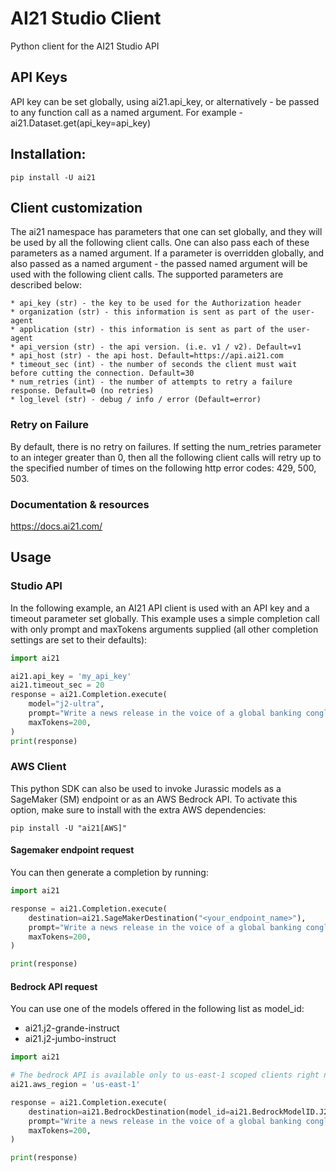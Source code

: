 # AI21 Studio Client
Python client for the AI21 Studio API

## API Keys
API key can be set globally, using ai21.api_key, or alternatively - be passed to any function call
as a named argument. For example - ai21.Dataset.get(api_key=api_key)

## Installation:
`pip install -U ai21`

## Client customization
The ai21 namespace has parameters that one can set globally, and they will
be used by all the following client calls.
One can also pass each of these parameters as a named argument.
If a parameter is overridden globally, and also passed as a named argument -
the passed named argument will be used with the following client calls.
The supported parameters are described below:
```text
* api_key (str) - the key to be used for the Authorization header
* organization (str) - this information is sent as part of the user-agent
* application (str) - this information is sent as part of the user-agent
* api_version (str) - the api version. (i.e. v1 / v2). Default=v1
* api_host (str) - the api host. Default=https://api.ai21.com
* timeout_sec (int) - the number of seconds the client must wait before cutting the connection. Default=30
* num_retries (int) - the number of attempts to retry a failure response. Default=0 (no retries)
* log_level (str) - debug / info / error (Default=error)
```
### Retry on Failure
By default, there is no retry on failures. If setting the num_retries parameter
to an integer greater than 0, then all the following client calls will retry up to the specified
number of times on the following http error codes: 429, 500, 503.

### Documentation & resources
https://docs.ai21.com/

## Usage

### Studio API
In the following example, an AI21 API client is used with an API key and a timeout parameter set globally.
This example uses a simple completion call with only prompt and maxTokens arguments supplied
(all other completion settings are set to their defaults):
```python
import ai21

ai21.api_key = 'my_api_key'
ai21.timeout_sec = 20
response = ai21.Completion.execute(
    model="j2-ultra",
    prompt="Write a news release in the voice of a global banking conglomerate announcing an unprecedented building campaign to expand and rebuild their corporate headquarters in Alpha Centauri.",
    maxTokens=200,
)
print(response)
```

### AWS Client
This python SDK can also be used to invoke Jurassic models as a SageMaker (SM) endpoint or as an AWS Bedrock API.
To activate this option, make sure to install with the extra AWS dependencies:

`pip install -U "ai21[AWS]"`

#### Sagemaker endpoint request
You can then generate a completion by running:
```python
import ai21

response = ai21.Completion.execute(
    destination=ai21.SageMakerDestination("<your_endpoint_name>"),
    prompt="Write a news release in the voice of a global banking conglomerate announcing an unprecedented building campaign to expand and rebuild their corporate headquarters in Alpha Centauri.",
    maxTokens=200,
)

print(response)
```

#### Bedrock API request
You can use one of the models offered in the following list as model_id:
- ai21.j2-grande-instruct
- ai21.j2-jumbo-instruct

```python
import ai21

# The bedrock API is available only to us-east-1 scoped clients right now
ai21.aws_region = 'us-east-1'

response = ai21.Completion.execute(
    destination=ai21.BedrockDestination(model_id=ai21.BedrockModelID.J2_JUMBO_INSTRUCT),
    prompt="Write a news release in the voice of a global banking conglomerate announcing an unprecedented building campaign to expand and rebuild their corporate headquarters in Alpha Centauri.",
    maxTokens=200,
)

print(response)
```

